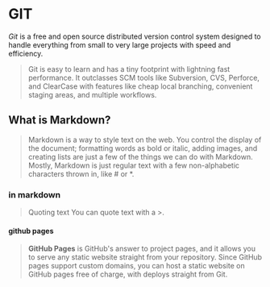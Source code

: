 # GIT

*Git* is a free and open source distributed version control system designed to handle everything from small to very large projects with speed and efficiency.
> Git is easy to learn and has a tiny footprint with lightning fast performance. It outclasses SCM tools like Subversion, CVS, Perforce,
and ClearCase with features like cheap local branching, convenient staging areas, and multiple workflows.

## What is Markdown?
> Markdown is a way to style text on the web. You control the display of the document; formatting words as bold or italic, adding images, and creating lists are just a few of the things we can do with Markdown.
Mostly, Markdown is just regular text with a few non-alphabetic characters thrown in, like # or *.

### in markdown
> Quoting text
You can quote text with a >.

#### github pages
> **GitHub Pages** is GitHub's answer to project pages, and it allows you to serve any static website straight from your repository.
Since GitHub pages support custom domains, you can host a static website on GitHub pages free of charge, with deploys straight from Git.

